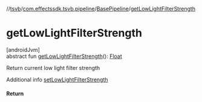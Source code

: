 //[tsvb](../../../index.md)/[com.effectssdk.tsvb.pipeline](../index.md)/[BasePipeline](index.md)/[getLowLightFilterStrength](get-low-light-filter-strength.md)

# getLowLightFilterStrength

[androidJvm]\
abstract
fun [getLowLightFilterStrength](get-low-light-filter-strength.md)(): [Float](https://kotlinlang.org/api/latest/jvm/stdlib/kotlin/-float/index.html)

Return current low light filter strength

Additional info [setLowLightFilterStrength](set-low-light-filter-strength.md)

#### Return
